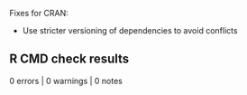 Fixes for CRAN:

* Use stricter versioning of dependencies to avoid conflicts

## R CMD check results

0 errors | 0 warnings | 0 notes

